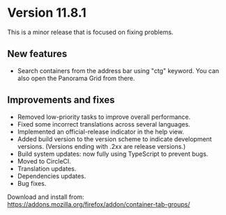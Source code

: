 # Version 11.8.1

This is a minor release that is focused on fixing problems.

## New features
- Search containers from the address bar using "ctg" keyword. You can also open the Panorama Grid from there.

## Improvements and fixes

- Removed low-priority tasks to improve overall performance.
- Fixed some incorrect translations across several languages.
- Implemented an official-release indicator in the help view.
- Added build version to the version scheme to indicate development versions. (Versions ending with .2xx are release versions.)
- Build system updates: now fully using TypeScript to prevent bugs.
- Moved to CircleCI.
- Translation updates.
- Dependencies updates.
- Bug fixes.

Download and install from: https://addons.mozilla.org/firefox/addon/container-tab-groups/
